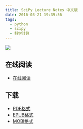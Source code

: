 ```yaml
---
title: SciPy Lecture Notes 中文版
date: 2016-03-21 19:39:56
tags:
  - python
  - scipy
  - 科学计算
---
```


![](https://ek8whxe.cloudimg.io/s/width/226/https://www.gitbook.com/cover/book/wizardforcel/scipy-lecture-notes.jpg)

<!--more-->

## 在线阅读 ##

+ [在线阅读](https://www.gitbook.com/book/wizardforcel/scipy-lecture-notes/details)

## 下载 ##

+ [PDF格式](https://www.gitbook.com/download/pdf/book/wizardforcel/scipy-lecture-notes)
+ [EPUB格式](https://www.gitbook.com/download/epub/book/wizardforcel/scipy-lecture-notes)
+ [MOBI格式](https://www.gitbook.com/download/mobi/book/wizardforcel/scipy-lecture-notes)
